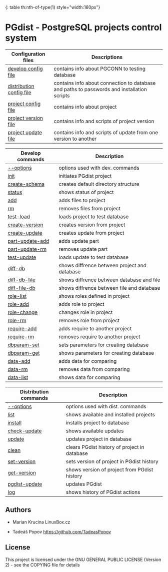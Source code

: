{: table th:nth-of-type(1) style="width:160px"}

# PGdist - PostgreSQL projects control system



| Configuration files | Descriptions |
| --- | --- |
| [develop config file](develop/config.md) | contains info about PGCONN to testing database |
| [distribution config file](distribution/config.md) | contains info about connection to database and paths to passwords and installation scripts |
| [project config file](project_files/config.md) | contains info about project |
| [project version file](project_files/version.md) | contains info and scripts of project version |
| [project update file](project_files/update.md) | contains info and scripts of update from one version to another |



| Develop commands | Description |
| --- | --- |
| [--options](develop/cmd/options.md) | options used with dev. commands |
| [init](develop/cmd/init.md) | initiates PGdist project |
| [create-schema](develop/cmd/create-schema.md) | creates default directory structure |
| [status](develop/cmd/status.md) | shows status of project |
| [add](develop/cmd/add.md) | adds files to project |
| [rm](develop/cmd/rm.md) | removes files from project |
| [test-load](develop/cmd/test-load.md) | loads project to test database |
| [create-version](develop/cmd/create-version.md) | creates version from project |
| [create-update](develop/cmd/create-update.md) | creates update from project |
| [part-update-add](develop/cmd/part-update-add.md) | adds update part |
| [part-update-rm](develop/cmd/part-update-rm.md) | removes update part |
| [test-update](develop/cmd/test-update.md) | loads update to test database |
| [diff-db](develop/cmd/diff-db.md) | shows diffrence between project and database |
| [diff-db-file](develop/cmd/diff-db-file.md) | shows diffrence between database and file |
| [diff-file-db](develop/cmd/diff-file-db.md) | shows diffrence between file and database |
| [role-list](develop/cmd/role-list.md) | shows roles defined in project |
| [role-add](develop/cmd/role-add.md) | adds role to project |
| [role-change](develop/cmd/role-change.md) | changes role in project |
| [role-rm](develop/cmd/role-rm.md) | removes role from project |
| [require-add](develop/cmd/require-add.md) | adds require to another project |
| [require-rm](develop/cmd/require-rm.md) | removes require to another project |
| [dbparam-set](develop/cmd/dbparam-set.md) | sets parameters for creating database |
| [dbparam-get](develop/cmd/dbparam-get.md) | shows parameters for creating database |
| [data-add](develop/cmd/data-add.md) | adds data for comparing |
| [data-rm](develop/cmd/data-rm.md) | removes data from comparing |
| [data-list](develop/cmd/data-list.md) | shows data for comparing |



| Distribution commands | Description |
| --- | --- |
| [--options](distribution/cmd/options.md) | options used with dist. commands |
| [list](distribution/cmd/list.md) | shows available and installed projects |
| [install](distribution/cmd/install.md) | installs project to database |
| [check-update](distribution/cmd/check-update.md) | shows available updates |
| [update](distribution/cmd/update.md) | updates project in database |
| [clean](distribution/cmd/clean.md) | clears PGdist history of project in database |
| [set-version](distribution/cmd/set-version.md) | sets version of project in PGdist history |
| [get-version](distribution/cmd/get-version.md) | shows version of project from PGdist history |
| [pgdist-update](distribution/cmd/pgdist-update.md) | updates PGdist |
| [log](distribution/cmd/log.md) | shows history of PGdist actions |



## Authors

* Marian Krucina LinuxBox.cz

* Tadeáš Popov https://github.com/TadeasPopov

## License

This project is licensed under the GNU GENERAL PUBLIC LICENSE (Version 2) - see the COPYING file for details

